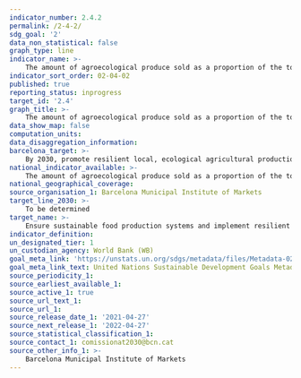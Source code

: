 ```yaml
---
indicator_number: 2.4.2
permalink: /2-4-2/
sdg_goal: '2'
data_non_statistical: false
graph_type: line
indicator_name: >-
    The amount of agroecological produce sold as a proportion of the total sales of fresh produce in municipal markets
indicator_sort_order: 02-04-02
published: true
reporting_status: inprogress
target_id: '2.4'
graph_title: >-
    The amount of agroecological produce sold as a proportion of the total sales of fresh produce in municipal markets
data_show_map: false
computation_units:
data_disaggregation_information:
barcelona_target: >-
    By 2030, promote resilient local, ecological agricultural production through the retail and wholesale commercial network and promote the adoption of the Planetary Health Diet
national_indicator_available: >-
    The amount of agroecological produce sold as a proportion of the total sales of fresh produce in municipal markets
national_geographical_coverage:  
source_organisation_1: Barcelona Municipal Institute of Markets
target_line_2030: >-
    To be determined
target_name: >-
    Ensure sustainable food production systems and implement resilient agricultural practices that increase productivity and production, help to maintain ecosystems, and strengthen capacity for adaptation to climate change, extreme weather, droughts, flooding and other disasters while also progressively improving land and soil quality
indicator_definition:
un_designated_tier: 1
un_custodian_agency: World Bank (WB)
goal_meta_link: 'https://unstats.un.org/sdgs/metadata/files/Metadata-02-04-01.pdf'
goal_meta_link_text: United Nations Sustainable Development Goals Metadata (pdf 894kB)
source_periodicity_1:
source_earliest_available_1:
source_active_1: true
source_url_text_1:
source_url_1:
source_release_date_1: '2021-04-27'
source_next_release_1: '2022-04-27'
source_statistical_classification_1: 
source_contact_1: comissionat2030@bcn.cat
source_other_info_1: >-
    Barcelona Municipal Institute of Markets
---
```

